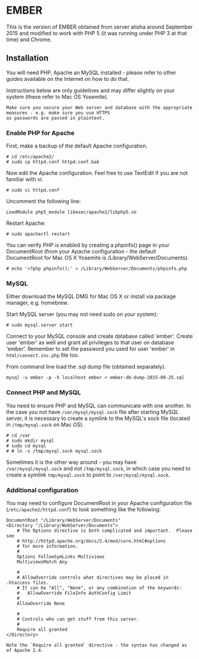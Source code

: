 # EMBER
This is the version of EMBER obtained from server atisha around September 2015 and modified to work with PHP 5 (it was running under PHP 3 at that time) and Chrome.

## Installation

You will need PHP, Apache an MySQL installed - please refer to other guides available on the Internet on how to do that. 

Instructions below are only guidelines and may differ slightly on your system (these refer to Mac OS Yosemite).

```
Make sure you secure your Web server and database with the appropriate measures - e.g. make sure you use HTTPS 
as passwords are passed in plaintext.
```

### Enable PHP for Apache

First, make a backup of the default Apache configuration.

```
# cd /etc/apache2/
# sudo cp httpd.conf httpd.conf.bak
```

Now edit the Apache configuration. Feel free to use TextEdit if you are not familiar with vi.

```
# sudo vi httpd.conf
```

Uncomment the following line:

```
LoadModule php5_module libexec/apache2/libphp5.so
```

Restart Apache:

```
# sudo apachectl restart
```

You can verify PHP is enabled by creating a phpinfo() page in your DocumentRoot (from your Apache configuration - the default DocumentRoot for Mac OS X Yosemite is /Library/WebServer/Documents).

```
# echo '<?php phpinfo();' > /Library/WebServer/Documents/phpinfo.php
```

### MySQL

Either download the MySQL DMG for Mac OS X or install via package manager, e.g. homebrew.

Start MySQL server (you may not need sudo on your system):

```
# sudo mysql.server start
```

Connect to your MySQL console and create database called 'ember'. Create user 'ember' as well and grant all privileges to that user on database 'ember'. Remember to set the password you used for user 'ember' in `html/connect.inc.php` file too.

From command line load the .sql dump file (obtained separately).

```
mysql -u ember -p -h localhost ember < ember-db-dump-2015-09-25.sql
```

### Connect PHP and MySQL
You need to ensure PHP and MySQL can communicate with one another. In the case you not have `/var/mysql/mysql.sock` file after starting MySQL server, it is necessary to create a symlink to the MySQL's sock file (located in `/tmp/mysql.sock` on Mac OS).

```
# cd /var 
# sudo mkdir mysql
# sudo cd mysql
# # ln -s /tmp/mysql.sock mysql.sock
```

Sometimes it is the other way around - you may have `/var/mysql/mysql.sock` and not `/tmp/mysql.sock`, in which case you need to create a symlink `tmp/mysql.sock` to point to `/var/mysql/mysql.sock`.

### Additional configuration 

You may need to configure DocumentRoot in your Apache configuration file (`/etc/apache2/httpd.conf`) to look something like the following:

```
DocumentRoot "/Library/WebServer/Documents"
<Directory "/Library/WebServer/Documents">
    # The Options directive is both complicated and important.  Please see
    # http://httpd.apache.org/docs/2.4/mod/core.html#options
    # for more information.
    #
    Options FollowSymLinks Multiviews
    MultiviewsMatch Any

    #
    # AllowOverride controls what directives may be placed in .htaccess files.
    # It can be "All", "None", or any combination of the keywords:
    #   AllowOverride FileInfo AuthConfig Limit
    #
    AllowOverride None

    #
    # Controls who can get stuff from this server.
    #
    Require all granted
</Directory>
```

```
Note the `Require all granted` directive - the syntax has changed as of Apache 2.4.
```

